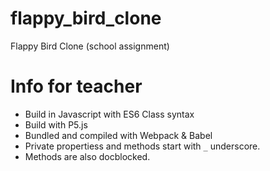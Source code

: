 # flappy_bird_clone
Flappy Bird Clone (school assignment)

# Info for teacher
* Build in Javascript with ES6 Class syntax
* Build with P5.js
* Bundled and compiled with Webpack & Babel
* Private propertiess and methods start with ```_``` underscore.
* Methods are also docblocked.